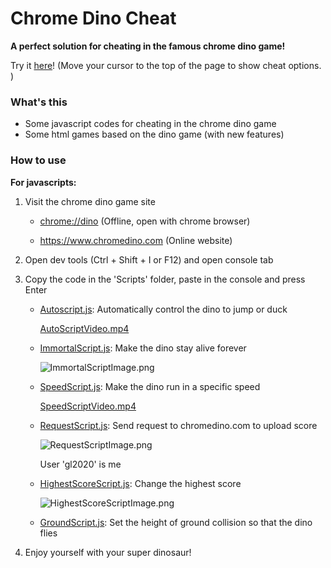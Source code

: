 # Chrome Dino Cheat

__A perfect solution for cheating in the famous chrome dino game!__

Try it [here](https://georgel2020.github.io/ChromeDinoCheat/)! (Move your cursor to the top of the page to show cheat options. )

### What's this

- Some javascript codes for cheating in the chrome dino game
- Some html games based on the dino game (with new features)

### How to use

<b>For javascripts: </b>

1. Visit the chrome dino game site

    - <chrome://dino> (Offline, open with chrome browser)

    - <https://www.chromedino.com> (Online website)

2. Open dev tools (Ctrl + Shift + I or F12) and open console tab

3. Copy the code in the 'Scripts' folder, paste in the console and press Enter

    - [Autoscript.js](https://github.com/georgel2020/ChromeDinoScript/blob/main/Scripts/AutoScript.js): Automatically control the dino to jump or duck

        [AutoScriptVideo.mp4](https://github.com/georgel2020/ChromeDinoScript/blob/main/Resources/AutoScriptVideo.mp4)
    
    - [ImmortalScript.js](https://github.com/georgel2020/ChromeDinoScript/blob/main/Scripts/ImmortalScript.js): Make the dino stay alive forever

        ![ImmortalScriptImage.png](https://user-images.githubusercontent.com/86717650/191897818-332f5e81-41fb-43f3-89b1-1bcf1ea81cff.png)

    - [SpeedScript.js](https://github.com/georgel2020/ChromeDinoScript/blob/main/Scripts/SpeedScript.js): Make the dino run in a specific speed

        [SpeedScriptVideo.mp4](https://github.com/georgel2020/ChromeDinoScript/blob/main/Resources/SpeedScriptVideo.mp4)
    
    - [RequestScript.js](https://github.com/georgel2020/ChromeDinoScript/blob/main/Scripts/RequestScript.js): Send request to chromedino.com to upload score

        ![RequestScriptImage.png](https://user-images.githubusercontent.com/86717650/191897448-70f2f406-e599-4137-8008-fb3b54ff0c8e.png)
        
        User 'gl2020' is me
    
    - [HighestScoreScript.js](https://github.com/georgel2020/ChromeDinoScript/blob/main/Scripts/HighestScoreScript.js): Change the highest score

        ![HighestScoreScriptImage.png](https://user-images.githubusercontent.com/86717650/191897154-7b77074c-bc2e-4e0c-a166-664e8fe794d1.png)
        
    - [GroundScript.js](https://github.com/georgel2020/ChromeDinoCheat/blob/main/Scripts/GroundScript.js): Set the height of ground collision so that the dino flies

4. Enjoy yourself with your super dinosaur! 